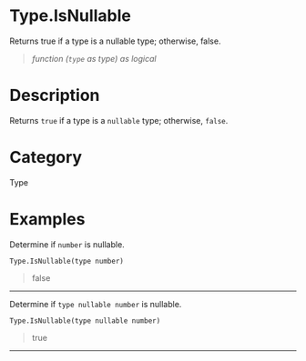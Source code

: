 ﻿# Type.IsNullable
Returns true if a type is a nullable type; otherwise, false.
> _function (<code>type</code> as type) as logical_
# Description 
Returns <code>true</code> if a type is a <code>nullable</code> type; otherwise, <code>false</code>.
# Category 
Type
# Examples 
Determine if <code>number</code> is nullable.
```
Type.IsNullable(type number)
```
> false
***
Determine if <code>type nullable number</code> is nullable.
```
Type.IsNullable(type nullable number)
```
> true
***
